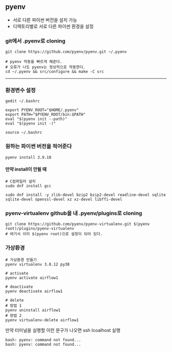 ## pyenv
- 서로 다른 파이썬 버전을 설치 가능
- 디렉토리별로 서로 다른 파이썬 환경을 설정

### git에서 .pyenv로 cloning
```
git clone https://github.com/pyenv/pyenv.git ~/.pyenv

# pyenv 작동을 빠르게 해준다.
# 오류가 나도 pyenv는 정상적으로 작동한다.
cd ~/.pyenv && src/configure && make -C src 
```
---

### 환경변수 설정
```
gedit ~/.bashrc
```
```
export PYENV_ROOT="$HOME/.pyenv"
export PATH="$PYENV_ROOT/bin:$PATH"
eval "$(pyenv init --path)"
eval "$(pyenv init -)"
```
```
source ~/.bashrc
```


### 원하는 파이썬 버전을 적어준다
```
pyenv install 3.9.10
```
#### 만약 install이 안될 때
```
# C컴파일러 설치
sudo dnf install gcc

sudo dnf install -y zlib-devel bzip2 bzip2-devel readline-devel sqlite sqlite-devel openssl-devel xz xz-devel libffi-devel
```

### pyenv-virtualenv github을 내 .pyenv/plugins로 cloning
```
git clone https://github.com/pyenv/pyenv-virtualenv.git $(pyenv root)/plugins/pyenv-virtualenv
# 여기서 이미 $(pyenv root)으로 설정이 되어 있다.
```

### 가상환경
```
# 가상환경 만들기
pyenv virtualenv 3.8.12 py38

# activate
pyenv activate airflow1

# deactivate
pyenv deactivate airflow1

# delete
# 방법 1
pyenv uninstall airflow1
# 방법 2
pyenv virtualenv-delete airflow1
```

만약 터미널을 실행할 이런 문구가 나오면 ssh lcoalhost 실행
```
bash: pyenv: command not found...
bash: pyenv: command not found...
```


